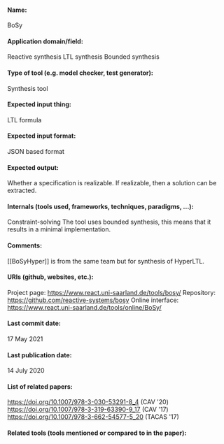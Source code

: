 #### Name:
BoSy

#### Application domain/field:
Reactive synthesis
LTL synthesis
Bounded synthesis

#### Type of tool (e.g. model checker, test generator):
Synthesis tool

#### Expected input thing:
LTL formula

#### Expected input format:
JSON based format

#### Expected output:
Whether a specification is realizable. If realizable, then a solution can be extracted.

#### Internals (tools used, frameworks, techniques, paradigms, ...):
Constraint-solving
The tool uses bounded synthesis, this means that it results in a minimal implementation. 

#### Comments:
[[BoSyHyper]] is from the same team but for synthesis of HyperLTL.

#### URIs (github, websites, etc.):
Project page: https://www.react.uni-saarland.de/tools/bosy/
Repository: https://github.com/reactive-systems/bosy
Online interface: https://www.react.uni-saarland.de/tools/online/BoSy/

#### Last commit date:
17 May 2021

#### Last publication date:
14 July 2020

#### List of related papers:
https://doi.org/10.1007/978-3-030-53291-8_4 (CAV '20)
https://doi.org/10.1007/978-3-319-63390-9_17 (CAV '17)
https://doi.org/10.1007/978-3-662-54577-5_20 (TACAS '17)

#### Related tools (tools mentioned or compared to in the paper):
